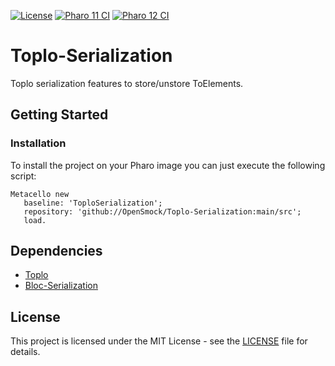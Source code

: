 [![License](https://img.shields.io/github/license/OpenSmock/Bloc-Serialization.svg)](./LICENSE)
[![Pharo 11 CI](https://github.com/OpenSmock/Bloc-Serialization/actions/workflows/Pharo11CI.yml/badge.svg)](https://github.com/OpenSmock/Bloc-Serialization/actions/workflows/Pharo11CI.yml)
[![Pharo 12 CI](https://github.com/OpenSmock/Bloc-Serialization/actions/workflows/Pharo12CI.yml/badge.svg)](https://github.com/OpenSmock/Bloc-Serialization/actions/workflows/Pharo12CI.yml)

# Toplo-Serialization
Toplo serialization features to store/unstore ToElements.

## Getting Started

### Installation

To install the project on your Pharo image you can just execute the following script:

```smalltalk
Metacello new
   baseline: 'ToploSerialization';
   repository: 'github://OpenSmock/Toplo-Serialization:main/src';
   load.
```

## Dependencies

- [Toplo](https://github.com/plantec/Toplo)
- [Bloc-Serialization](https://github.dev/OpenSmock/Bloc-Serialization)

## License

This project is licensed under the MIT License - see the [LICENSE](LICENSE) file for details.
